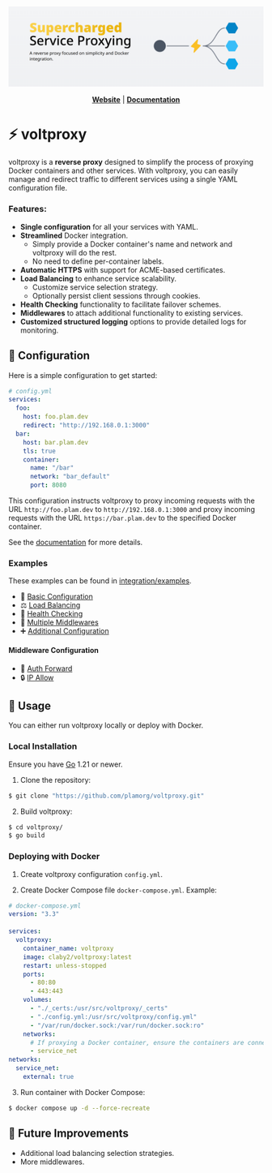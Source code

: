 ![voltproxy Logo](./voltproxy.png)

<div align="center">

[**Website**](https://voltproxy.plam.dev/) |
[**Documentation**](https://voltproxy.plam.dev/docs/getting-started)

</div>

# ⚡ voltproxy

voltproxy is a **reverse proxy** designed to simplify the process of proxying Docker containers and other services.
With voltproxy, you can easily manage and redirect traffic to different services using a single YAML configuration file.

### Features:

- **Single configuration** for all your services with YAML.
- **Streamlined** Docker integration.
  - Simply provide a Docker container's name and network and voltproxy will do the rest.
  - No need to define per-container labels.
- **Automatic HTTPS** with support for ACME-based certificates.
- **Load Balancing** to enhance service scalability.
  - Customize service selection strategy.
  - Optionally persist client sessions through cookies.
- **Health Checking** functionality to facilitate failover schemes.
- **Middlewares** to attach additional functionality to existing services.
- **Customized structured logging** options to provide detailed logs for monitoring.

## 🔧 Configuration

Here is a simple configuration to get started:

```yaml
# config.yml
services:
  foo:
    host: foo.plam.dev
    redirect: "http://192.168.0.1:3000"
  bar:
    host: bar.plam.dev
    tls: true
    container:
      name: "/bar"
      network: "bar_default"
      port: 8080
```

This configuration instructs voltproxy to proxy incoming requests with the URL `http://foo.plam.dev` to `http://192.168.0.1:3000` and proxy incoming requests with the URL `https://bar.plam.dev` to the specified Docker container.

See the [documentation](https://voltproxy.plam.dev/docs/getting-started) for more details.

### Examples

These examples can be found in [integration/examples](./integration/examples/).

- 🔧 [Basic Configuration](./integration/examples/basic.yml)
- ⚖️ [Load Balancing](./integration/examples/load-balancer.yml)
- 🏥 [Health Checking](./integration/examples/health-check.yml)
- 🔗 [Multiple Middlewares](./integration/examples/multiple-middlewares.yml)
- ➕ [Additional Configuration](./integration/examples/additional-configuration.yml)

#### Middleware Configuration

- 🔑 [Auth Forward](./integration/examples/middlewares/auth-forward.yml)
- 🔒 [IP Allow](./integration/examples/middlewares/auth-forward.yml)

####

## 📝 Usage

You can either run voltproxy locally or deploy with Docker.

### Local Installation

Ensure you have [Go](https://go.dev/doc/install) 1.21 or newer.

1. Clone the repository:

```sh
$ git clone "https://github.com/plamorg/voltproxy.git"
```

2. Build voltproxy:

```sh
$ cd voltproxy/
$ go build
```

### Deploying with Docker

1. Create voltproxy configuration `config.yml`.

2. Create Docker Compose file `docker-compose.yml`. Example:

```yaml
# docker-compose.yml
version: "3.3"

services:
  voltproxy:
    container_name: voltproxy
    image: claby2/voltproxy:latest
    restart: unless-stopped
    ports:
      - 80:80
      - 443:443
    volumes:
      - "./_certs:/usr/src/voltproxy/_certs"
      - "./config.yml:/usr/src/voltproxy/config.yml"
      - "/var/run/docker.sock:/var/run/docker.sock:ro"
    networks:
      # If proxying a Docker container, ensure the containers are connected to the same network.
      - service_net
networks:
  service_net:
    external: true
```

3. Run container with Docker Compose:

```sh
$ docker compose up -d --force-recreate
```

## 🌟 Future Improvements

- Additional load balancing selection strategies.
- More middlewares.
